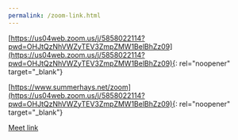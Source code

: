 ```yaml
---
permalink: /zoom-link.html
---
```

[https://us04web.zoom.us/j/5858022114?pwd=OHJtQzNhVWZyTEV3ZmpZMW1BelBhZz09](https://us04web.zoom.us/j/5858022114?pwd=OHJtQzNhVWZyTEV3ZmpZMW1BelBhZz09){: rel="noopener" target="_blank"}

[https://www.summerhays.net/zoom](https://us04web.zoom.us/j/5858022114?pwd=OHJtQzNhVWZyTEV3ZmpZMW1BelBhZz09){: rel="noopener" target="_blank"}

[Meet link](/meet-link)
